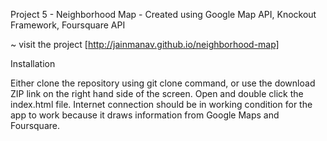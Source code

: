 Project 5 - Neighborhood Map - Created using Google Map API, Knockout Framework, Foursquare API

~ visit the project [http://jainmanav.github.io/neighborhood-map]

Installation

Either clone the repository using git clone command, or use the download ZIP link on the right hand side of the screen. Open and double click the index.html file. Internet connection should be in working condition for the app to work because it draws information from Google Maps and Foursquare.